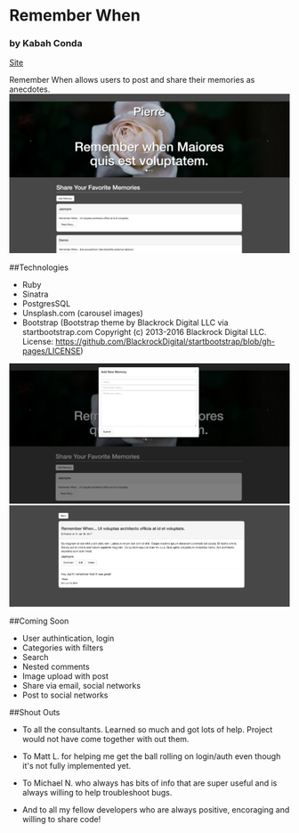 # Remember When
### by Kabah Conda

[Site](http://rememberwhen.herokuapp.com)

Remember When allows users to post and share their memories as anecdotes. 
![img](/screenshots/homePage.png)

##Technologies

* Ruby
* Sinatra
* PostgresSQL
* Unsplash.com (carousel images)
* Bootstrap (Bootstrap theme by Blackrock Digital LLC via startbootstrap.com Copyright (c) 2013-2016 Blackrock Digital LLC. License: https://github.com/BlackrockDigital/startbootstrap/blob/gh-pages/LICENSE)

![img](/screenshots/addNew.png)
![img](/screenshots/postWithComment.png)

##Coming Soon

* User authintication, login
* Categories with filters
* Search
* Nested comments
* Image upload with post
* Share via email, social networks
* Post to social networks

##Shout Outs

* To all the consultants. Learned so much and got lots of help. Project would not have come together with out them. 

* To Matt L. for helping me get the ball rolling on login/auth even though it's not fully implemented yet. 

* To Michael N. who always has bits of info that are super useful and is always willing to help troubleshoot bugs. 

* And to all my fellow developers who are always positive, encoraging and willing to share code!



